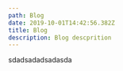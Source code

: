 ```yaml
---
path: Blog
date: 2019-10-01T14:42:56.382Z
title: Blog
description: Blog descprition
---
```

sdadsadadsadasda
